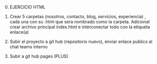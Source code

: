 0. EJERCICIO HTML

1. Crear 5 carpetas (nosotros, contacto, blog, servicios, experiencia) , cada una con su .html que sera nombrado como la carpeta. Adicional crear archivo principal index.html e interconectar todo con la etiqueta enlace(a)
 
2. Subir el proyecto a git hub (repositorio nuevo), enviar enlace publico al chat teams interno
 
3. Subir a git hub pages (PLUS)